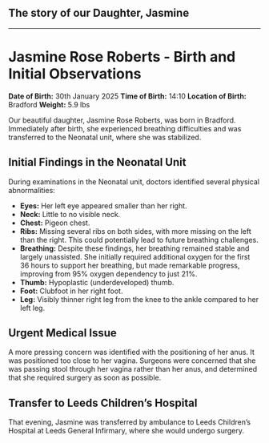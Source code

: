 ## The story of our Daughter, Jasmine

---
# Jasmine Rose Roberts - Birth and Initial Observations

**Date of Birth:** 30th January 2025
**Time of Birth:** 14:10
**Location of Birth:** Bradford
**Weight:** 5.9 lbs

Our beautiful daughter, Jasmine Rose Roberts, was born in Bradford. Immediately after birth, she experienced breathing difficulties and was transferred to the Neonatal unit, where she was stabilized.

## Initial Findings in the Neonatal Unit

During examinations in the Neonatal unit, doctors identified several physical abnormalities:

*   **Eyes:** Her left eye appeared smaller than her right.
*   **Neck:** Little to no visible neck.
*   **Chest:** Pigeon chest.
*   **Ribs:** Missing several ribs on both sides, with more missing on the left than the right. This could potentially lead to future breathing challenges.
*   **Breathing:** Despite these findings, her breathing remained stable and largely unassisted. She initially required additional oxygen for the first 36 hours to support her breathing, but made remarkable progress, improving from 95% oxygen dependency to just 21%.
*   **Thumb:** Hypoplastic (underdeveloped) thumb.
*   **Foot:** Clubfoot in her right foot.
*   **Leg:** Visibly thinner right leg from the knee to the ankle compared to her left leg.

## Urgent Medical Issue

A more pressing concern was identified with the positioning of her anus. It was positioned too close to her vagina. Surgeons were concerned that she was passing stool through her vagina rather than her anus, and determined that she required surgery as soon as possible.

## Transfer to Leeds Children’s Hospital

That evening, Jasmine was transferred by ambulance to Leeds Children’s Hospital at Leeds General Infirmary, where she would undergo surgery.
